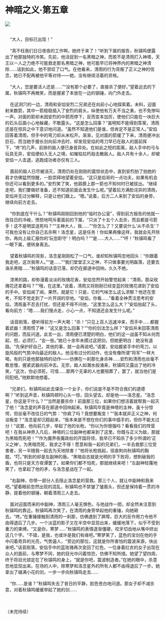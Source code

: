 # 神暗之义·第五章
<img src="http://i0.hdslb.com/bfs/article/6f91bf4905c5f39c938e0cf74c4458609ecc7576.jpg@140w_186h.webp">


<p> 
<br/>    “大人，目标已出现！”
<br/>
<br/>    “真不枉我们日日夜夜的工作啊，她终于来了！”听到下属的报告，秋镇鸣便露出了他那独特的冷笑。先前，他活捉到一名黑暗之神，而若不是清雨打入神塔，天王以一人之力绝不可能救走那名黑暗之神，他可能早已将神界内的黑暗之神清除……话到如此，他不禁叹了口气。在他看来，清雨的行为背叛了正义之神的信念，她已不配再被他平等对待——她，没有继续活着的资格。
<br/>
<br/>    “大人，您是要活人还是……”“没有那个必要了，直接杀了便好。”望着远去的下属，秋镇鸣不再微笑，而是握紧了本放在一边的钢锤，向门外走去。
<br/>
<br/>    在这洞穴的一边，清雨和安焰安烈二兄弟还在向前小心地探索着。未料，迎面射来数箭，其中一箭稳稳插入了安烈的肩头，纵使他有万夫不当之勇，也不免惨叫一声。对面的箭却未因安烈的中箭而停下，反而变本加厉，使他们只能在一块巨大的石头后面小心地躲藏，不敢露头。“这是怎么回事？”虽明知不能得到答案，清雨还是在惊异之中下意识地问道。“虽然不知道他们是谁，但肯定不是正常人。”安焰回答着清雨，但手中的弯刀却从未松开。渐渐，见对面的箭缓了下来，清雨便冲出巨石，而当她手握长剑向前冲去时，却发现安焰的弯刀早已在敌人的面前挥下，“咚”的几声，前排的敌人便已身首异处。在如此之短的距离，敌人手中的弓与玩具无异，安焰便如入无人之境，如摧枯拉朽般击散敌人。敌人共有十余人，却被安焰一人击退，逃跑成功者亦仅有三人。
<br/>
<br/>    面前的敌人已尽被消灭，清雨仍处在刚刚的震惊状态中，直到安烈拍了拍她的肩才仿佛猛然惊醒，一脸崇拜地望着安焰。“这只是焰哥的一点功夫，如果有机会你还可以看到更多的。”安烈笑了笑，他肩膀上那一箭也不知何时已被拔出。“继续走吧，我们要做好准备，还不知道前面会发生什么呢。”望着后方满脸诧异的清雨，安焰并无过分解释，只是让他们跟上。“嗯。”说着，后方二人来到了安焰的身旁，继续向前方走去。
<br/>
<br/>    “你到底在干什么？”秋镇鸣刚刚回到他的“临时办公室”，得到前方报告的他就一改往日的冷峻，愤怒地呵斥着面前的下属，“只派了十五个人去杀，而且都是弓箭手！这不是明显送死吗？”“主神大人，我……”“你怎么了？又要说什么‘从不杀生’？可我也没有让你自己去杀啊！洛念星，这是任务！你如果再像这样，我就会先开除你，再向上级汇报你的‘玩忽职守’！明白吗？”“是……大人……”“哼！”秋镇鸣看了一眼下属，便转身离去。
<br/>
<br/>    望着秋镇鸣的背影，洛念星刚刚松了一口气，谁却知秋镇鸣忽地回头：“你跟着我走吧，这次我带人。”“是……”“我们堂堂正义之神，不只做事要光明磊落，还要去诛杀黑暗……”秋镇鸣的话音已落，却仍在廊道中回响，久久不绝。
<br/>
<br/>    漆黑的路，却弥漫着淡淡的玫瑰花香，安焰忽然开始警觉起来：“清雨，那朵玫瑰花还拿着吗？”“哦，在这里。”说着，清雨又将刚刚已经变蓝的玫瑰花递到了安焰的手中。安焰闻了闻，果然，就是它！只是，它的气味怎么这么浓郁？他还在思考，不知不觉走到了一片开阔的空地。“安焰，你看……”看着全神贯注思考的安焰，清雨虽不忍去打扰，但还是不得不问他，“这里怎么这么大？”安焰抬起了头，看向前方：“嗯……我们慢点走，小心一点，不知道还会发生什么呢。”
<br/>
<br/>    话音刚落，便听得前方一声大喝：“杀！”只见上百人迅速冲来，而手中……都握着武器！清雨慌了神：“这又是怎么回事？”“你的剑法怎么样？”安焰并未回答清雨的问题，而反问道。此言一出，清雨便已清楚的明白，他们的这一战虽不知从何而起，但，必须打。“会一些。”她已十余年未摸过这把剑，但她更明白：她没有退路。“先保护好自己，其他的事，就一会再说吧。”语罢，安焰握紧手中的弯刀，以旋风般的气势冲向最近的敌人。他没有过分的动作，也没有像所谓“将军”一样大喝，有的只是他那独特的动作——仿佛在一刹那化身杀神……安烈和清雨也丝毫不敢怠慢，握紧武器向前冲去。无奈，敌人如潮水般涌来，秋镇鸣又露出了他的冷笑，“这次，你必须死，可惜……那两个无辜的人也要陪葬了，罢了，就当他们是同犯吧。”他默默地想着。
<br/>
<br/>    “兄弟们，秋镇鸣如此去谋杀一个女子，你们说是不是不符合我们的道德啊？”听到这声音，秋镇鸣顿时心头一惊，回头望去，却是他——洛念星。“洛念星，你这是干什么？”“当然是要杀你！前面那三位，如果你们想活着就帮我一起灭了他！”洛念星的声音在廊道中回响起来。秋镇鸣毕竟是神塔的主神，虽十分惊愕，但丝毫不改往日的气势：“你疯了吗？竟想要叛变！”“我本就非正义之神，何谈叛变？”洛念星却沉稳起来，“我本来是不想在你们的事中插手的，但你不能太过分！”说罢，他向前几步，举起了他的长枪。“你以为你很强吗？看看我们的阵营吧！在我从神界入凡后，神塔的三位副神也都来到了这里。你既与正义为敌，那就为黑暗而死吧！”“作为魔界夜魔政权的开国将领，我早已不知杀了多少所谓的‘正义之神’。为黑暗而死，我求之不得！愿意和我一起的兄弟们，一半去救那三位受害者，另一半随我一起去为天地除害！”他将长枪挑起，径直刺向秋镇鸣的胸膛。“叮。”刺到的却是左副神的盾。“黑暗自古就是光明的手下败将，想刺破我的盾，也将只是天方夜谭罢了。如果你们都不怕死，那就继续来吧！”左副神轻蔑地笑了，也拿起了他的矛，与洛念星战在了一起。
<br/>
<br/>    “右副神，你带一部分人去阻止洛念星的营救。那三个人，就让中副神和我来吧。”望着眼前忽然出现的混乱，秋镇鸣也不禁皱了皱眉头，但还是保持着一贯的冷静，提着他的钢锤，朝着清雨三人走去。
<br/>
<br/>    面对迎面而来的中副神，清雨三人毫无惧色，与他战作一团，却全然未注意到秋镇鸣的靠近。秋镇鸣再次笑了，在清雨的身旁举起他的重锤，向她砸去。“咚。”在重锤接触到清雨的一刹那，仿佛遇到了屏障，巨大的反作用力令他不由得退后了几步。一个淡蓝的影子又在半空中显现出来，缓缓地落下，似乎不受到重力的束缚。“又是你，寒梦……”秋镇鸣的表情逐渐僵硬，咬牙切齿地从嘴中挤出这几个字。“不错，是我，也或许是我们有缘吧。”寒梦笑了，蓝色的宝剑在他的手中闪着奇异的光亮，气势逼人，“旁边的那位，这就是你所害怕的震波来源，快出来吧。”话音刚落，安焰手中的蓝玫瑰再次变回了红色，一位身着红衣的女子出现在众人的面前，与寒梦不同，她的目光中闪着惊恐，仿佛不知所措。她望了望四周，终于将目光锁定在了秋镇鸣的身上，“就是你吧，震波制造者。”在她的眼中，杀意忽地显现出来。在场的人中，除寒梦和洛念星外的所有人都不由得退后了一步。她拿出了缀满小花的剑，一步一步向秋镇鸣走去……
<br/>
<br/>    “你……是谁？”秋镇鸣失去了昔日的平静，脸色苍白地问道。那女子却不减杀意，对着秋镇鸣缓缓举起了她的剑……
<br/>
<br/>
<br/>
<br/>（未完待续）
<p/>
